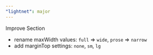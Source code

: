 ```yaml
---
"lightnet": major
---
```


Improve Section

- rename maxWidth values: `full` => `wide`, `prose` => `narrow`
- add marginTop settings: `none`, `sm`, `lg`
